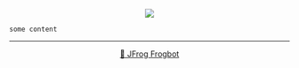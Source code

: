 <div align='center'>

[![](https://raw.githubusercontent.com/jfrog/frogbot/master/resources/v2/vulnerabilitiesBannerMR.png)](https://github.com/jfrog/frogbot#readme)

</div>


```
some content
```

---

<div align="center">

[🐸 JFrog Frogbot](https://github.com/jfrog/frogbot#readme)

</div>